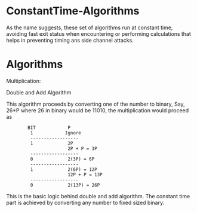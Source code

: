 # ConstantTime-Algorithms
As the name suggests, these set of algorithms run at constant time, avoiding fast exit status when encountering or performing calculations that helps in preventing timing ans side channel attacks.

# Algorithms
Multiplication:

Double and Add Algorithm

This algorithm proceeds by converting one of the number to binary,
Say, 26*P where 26 in binary would be 11010, the multiplication would proceed as

            BIT            P
             1            Ignore
             ------------------
             1             2P
                           2P + P = 3P
             ------------------
             0             2(3P) = 6P
             ------------------
             1             2(6P) = 12P
                           12P + P = 13P
             ------------------
             0             2(13P) = 26P
             
  This is the basic logic behind double and add algorithm. The constant time part is achieved by converting any number to fixed sized binary.
